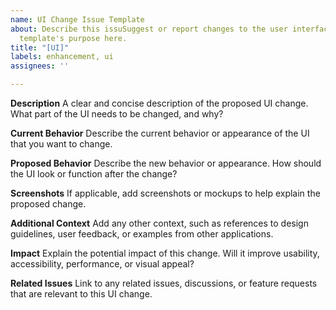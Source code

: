 ```yaml
---
name: UI Change Issue Template
about: Describe this issuSuggest or report changes to the user interface of CampXe
  template's purpose here.
title: "[UI]"
labels: enhancement, ui
assignees: ''

---
```


**Description**
A clear and concise description of the proposed UI change. What part of the UI needs to be changed, and why?

**Current Behavior**
Describe the current behavior or appearance of the UI that you want to change.

**Proposed Behavior**
Describe the new behavior or appearance. How should the UI look or function after the change?

**Screenshots**
If applicable, add screenshots or mockups to help explain the proposed change.

**Additional Context**
Add any other context, such as references to design guidelines, user feedback, or examples from other applications.

**Impact**
Explain the potential impact of this change. Will it improve usability, accessibility, performance, or visual appeal?

**Related Issues**
Link to any related issues, discussions, or feature requests that are relevant to this UI change.
